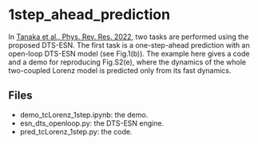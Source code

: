 # 1step_ahead_prediction
In [Tanaka et al., Phys. Rev. Res. 2022](https://journals.aps.org/prresearch/abstract/10.1103/PhysRevResearch.4.L032014), two tasks are performed using the proposed DTS-ESN. The first task is a one-step-ahead prediction with an open-loop DTS-ESN model (see Fig.1(b)). The example here gives a code and a demo for reproducing Fig.S2(e), where the dynamics of the whole two-coupled Lorenz model is predicted only from its fast dynamics.

  ## Files
  * demo_tcLorenz_1step.ipynb: the demo.
  * esn_dts_openloop.py: the DTS-ESN engine. 
  * pred_tcLorenz_1step.py: the code.

